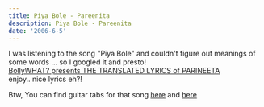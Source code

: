 ```yaml
---
title: Piya Bole - Pareenita
description: Piya Bole - Pareenita
date: '2006-6-5'
---
```


I was listening to the song "Piya Bole" and couldn't figure out meanings of some words ... so I googled it and presto!  
[BollyWHAT? presents THE TRANSLATED LYRICS of PARINEETA][0]  
enjoy.. nice lyrics eh?!

Btw, You can find guitar tabs for that song [here][1] and [here][2]

[][3]


[0]: http://bollywhat.com/lyrics/pari_lyr.html
[1]: http://www.indianguitartabs.com/showthread.php?t=10382
[2]: http://www.indianguitartabs.com/showthread.php?t=10502
[3]: http://shvelmur.com/wpress/laments/the-da-vinci-debacle.do
